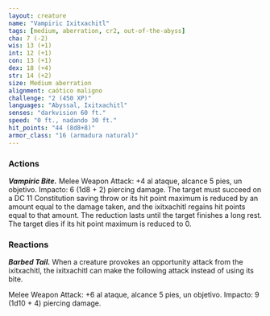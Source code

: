 ```yaml
---
layout: creature
name: "Vampiric Ixitxachitl"
tags: [medium, aberration, cr2, out-of-the-abyss]
cha: 7 (-2)
wis: 13 (+1)
int: 12 (+1)
con: 13 (+1)
dex: 18 (+4)
str: 14 (+2)
size: Medium aberration
alignment: caótico maligno
challenge: "2 (450 XP)"
languages: "Abyssal, Ixitxachitl"
senses: "darkvision 60 ft."
speed: "0 ft., nadando 30 ft."
hit_points: "44 (8d8+8)"
armor_class: "16 (armadura natural)"
---
```


### Actions

***Vampiric Bite.*** Melee Weapon Attack: +4 al ataque, alcance 5 pies, un objetivo. Impacto: 6 (1d8 + 2) piercing damage. The target must succeed on a DC 11 Constitution saving throw or its hit point maximum is reduced by an amount equal to the damage taken, and the ixitxachitl regains hit points equal to that amount. The reduction lasts until the target finishes a long rest. The target dies if its hit point maximum is reduced to 0.

### Reactions

***Barbed Tail.*** When a creature provokes an opportunity attack from the ixitxachitl, the ixitxachitl can make the following attack instead of using its bite.

Melee Weapon Attack: +6 al ataque, alcance 5 pies, un objetivo. Impacto: 9 (1d10 + 4) piercing damage.